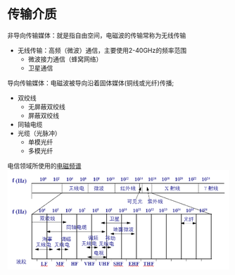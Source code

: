 # 传输介质
非导向传输媒体：就是指自由空间，电磁波的传输常称为无线传输
  - 无线传输：高频（微波）通信，主要使用2-40GHz的频率范围
    - 微波接力通信（蜂窝网络）
    - 卫星通信

导向传输媒体：电磁波被导向沿着固体媒体(铜线或光纤)传播;   
  - 双绞线
    - 无屏蔽双绞线
    - 屏蔽双绞线
  - 同轴电缆
  - 光缆（光脉冲）
    - 单模光纤
    - 多模光纤

电信领域所使用的[电磁频谱](https://www.wikiwand.com/zh-hans/%E9%9B%BB%E7%A3%81%E6%B3%A2%E8%AD%9C)
![](/.src/pic/电磁频谱.png)